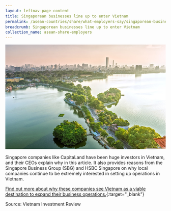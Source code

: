 ```yaml
---
layout: leftnav-page-content
title: Singaporean businesses line up to enter Vietnam
permalink: /asean-countries/share/what-employers-say/singaporean-businesses-vietnam/
breadcrumb: Singaporean businesses line up to enter Vietnam
collection_name: asean-share-employers
---
```


<img src="\images\asean-employers\singaporean-businesses-vietnam.jpg" alt="KPMG-ASEAN-business-guide" style="width:800px;" />

Singapore companies like CapitaLand have been huge investors in Vietnam, and their CEOs explain why in this article. It also provides reasons from the Singapore Business Group (SBG) and HSBC Singapore on why local companies continue to be extremely interested in setting up operations in Vietnam.

[Find out more about why these companies see Vietnam as a viable destination to expand their business operations.](https://www.vir.com.vn/singaporean-businesses-line-up-to-enter-vietnam-66710.html){:target="_blank"}

Source: Vietnam Investment Review
